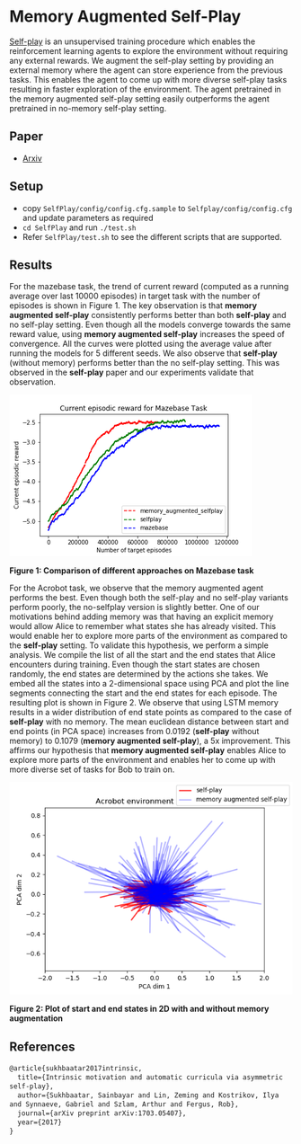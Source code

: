# Memory Augmented Self-Play

[Self-play](https://arxiv.org/abs/1703.05407) is an unsupervised training procedure which enables the reinforcement learning agents to explore the environment without requiring any external rewards. We augment the self-play setting by providing an external memory where the agent can store experience from the previous tasks. This enables the agent to come up with more diverse self-play tasks resulting in faster exploration of the environment. The agent pretrained in the memory augmented self-play setting easily outperforms the agent pretrained in no-memory self-play setting.

## Paper

* [Arxiv](https://arxiv.org/abs/1805.11016)

## Setup

* copy `SelfPlay/config/config.cfg.sample` to `Selfplay/config/config.cfg` and update parameters as required
* `cd SelfPlay` and run `./test.sh`
* Refer `SelfPlay/test.sh` to see the different scripts that are supported.

## Results


For the mazebase task, the trend of current reward (computed as a running average over last 10000 episodes) in target task with the number of episodes is shown in Figure 1. The key observation is that **memory augmented self-play** consistently performs better than both **self-play** and no self-play setting. Even though all the models converge towards the same reward value, using **memory augmented self-play** increases the speed of convergence. All the curves were plotted using the average value after running the models for 5 different seeds. We also observe that **self-play** (without memory) performs better than the no self-play setting. This was observed in the **self-play** paper and our experiments validate that observation.

![Comparison of different approaches on Mazebase task](assets/images/mazebase_selfplay_compare.png)

**Figure 1: Comparison of different approaches on Mazebase task**

For the Acrobot task, we observe that the memory augmented agent performs the best. Even though both the self-play and no self-play variants perform poorly, the no-selfplay version is slightly better. One of our motivations behind adding memory was that having an explicit memory would allow Alice to remember what states she has already visited. This would enable her to explore more parts of the environment as compared to the **self-play** setting. To validate this hypothesis, we perform a simple analysis. We compile the list of all the start and the end states that Alice encounters during training. Even though the start states are chosen randomly, the end states are determined by the actions she takes. We embed all the states into a 2-dimensional space using PCA and plot the line segments connecting the start and the end states for each episode. The resulting plot is shown in Figure 2. We observe that using LSTM memory results in a wider distribution of end state points as compared to the case of **self-play** with no memory. The mean euclidean distance between start and end points (in PCA space) increases from 0.0192 (**self-play** without memory) to 0.1079 (**memory augmented self-play**), a 5x improvement. This affirms our hypothesis that **memory augmented self-play** enables Alice to explore more parts of the environment and enables her to come up with more diverse set of tasks for Bob to train on.



![Plot of start and end states in 2D with and without memory augmentation](assets/images/acrobot_pca.png)

**Figure 2: Plot of start and end states in 2D with and without memory augmentation**

## References

```
@article{sukhbaatar2017intrinsic,
  title={Intrinsic motivation and automatic curricula via asymmetric self-play},
  author={Sukhbaatar, Sainbayar and Lin, Zeming and Kostrikov, Ilya and Synnaeve, Gabriel and Szlam, Arthur and Fergus, Rob},
  journal={arXiv preprint arXiv:1703.05407},
  year={2017}
}
```

